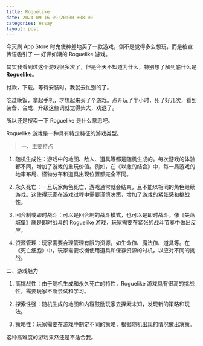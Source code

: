 ```yaml
---
title: Roguelike
date: 2024-09-16 09:20:00 +08:00
categories: essay
layout: post
---
```

今天刷 App Store 时鬼使神差地买了一款游戏，倒不是觉得多么想玩，而是被宣传语吸引了 — 好评如潮的 Roguelike 游戏。

其实我看到过这个游戏很多次了，但是今天不知道为什么，特别想了解到底什么是 **Roguelike**。

付款，下载。等待安装时，我就去忙别的了。

吃过晚饭，拿起手机，才想起来买了个游戏。点开玩了半小时，死了好几次，看到装备、合成、升级这些词就觉得头大，劝退了。

所以还是搜索一下 Roguelike 是什么意思吧。

Roguelike 游戏是一种具有特定特征的游戏类型。

> 一、主要特点

1. 随机生成性：游戏中的地图、敌人、道具等都是随机生成的。每次游戏的体验都不同，增加了游戏的重玩价值。例如，在《以撒的结合》中，每一局游戏的地牢布局、怪物分布和道具出现位置都完全不同。

2. 永久死亡：一旦玩家角色死亡，游戏通常就会结束，且不能以相同的角色继续游戏。这使得玩家在游戏过程中需要谨慎决策，增加了游戏的紧张感和挑战性。

3. 回合制或即时战斗：可以是回合制的战斗模式，也可以是即时战斗。像《失落城堡》就是即时战斗的 Roguelike 游戏，玩家需要在紧张的战斗节奏中做出反应。

4. 资源管理：玩家需要合理管理有限的资源，如生命值、魔法值、道具等。在《死亡细胞》中，玩家需要权衡使用道具和保存资源的时机，以应对不同的挑战。

二、游戏魅力

1. 高挑战性：由于随机生成和永久死亡的特性，Roguelike 游戏具有很高的挑战性，需要玩家不断尝试和学习。

2. 探索性强：随机生成的地图和内容鼓励玩家去探索未知，发现新的策略和玩法。

3. 策略性：玩家需要在游戏中制定不同的策略，根据随机出现的情况做出决策。

这种高难度的游戏果然还是不适合我。
